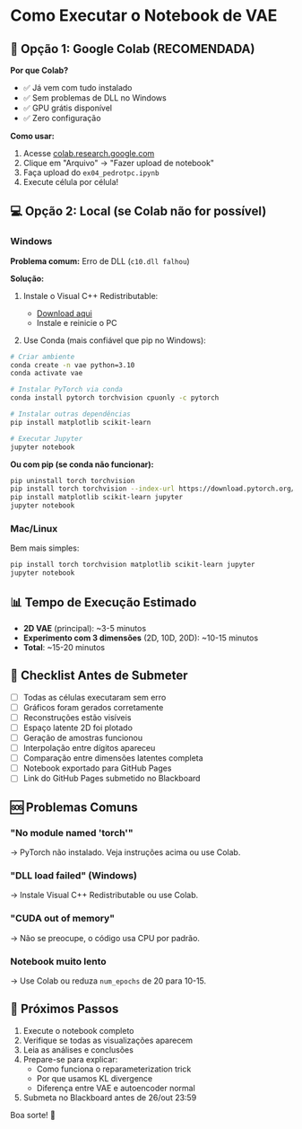 # Como Executar o Notebook de VAE

## 🚀 Opção 1: Google Colab (RECOMENDADA)

**Por que Colab?**
- ✅ Já vem com tudo instalado
- ✅ Sem problemas de DLL no Windows
- ✅ GPU grátis disponível
- ✅ Zero configuração

**Como usar:**
1. Acesse [colab.research.google.com](https://colab.research.google.com)
2. Clique em "Arquivo" → "Fazer upload de notebook"
3. Faça upload do `ex04_pedrotpc.ipynb`
4. Execute célula por célula!

## 💻 Opção 2: Local (se Colab não for possível)

### Windows

**Problema comum:** Erro de DLL (`c10.dll falhou`)

**Solução:**

1. Instale o Visual C++ Redistributable:
   - [Download aqui](https://aka.ms/vs/17/release/vc_redist.x64.exe)
   - Instale e reinicie o PC

2. Use Conda (mais confiável que pip no Windows):
```bash
# Criar ambiente
conda create -n vae python=3.10
conda activate vae

# Instalar PyTorch via conda
conda install pytorch torchvision cpuonly -c pytorch

# Instalar outras dependências
pip install matplotlib scikit-learn

# Executar Jupyter
jupyter notebook
```

**Ou com pip (se conda não funcionar):**
```bash
pip uninstall torch torchvision
pip install torch torchvision --index-url https://download.pytorch.org/whl/cpu
pip install matplotlib scikit-learn jupyter
jupyter notebook
```

### Mac/Linux

Bem mais simples:
```bash
pip install torch torchvision matplotlib scikit-learn jupyter
jupyter notebook
```

## 📊 Tempo de Execução Estimado

- **2D VAE** (principal): ~3-5 minutos
- **Experimento com 3 dimensões** (2D, 10D, 20D): ~10-15 minutos
- **Total**: ~15-20 minutos

## 🎯 Checklist Antes de Submeter

- [ ] Todas as células executaram sem erro
- [ ] Gráficos foram gerados corretamente
- [ ] Reconstruções estão visíveis
- [ ] Espaço latente 2D foi plotado
- [ ] Geração de amostras funcionou
- [ ] Interpolação entre dígitos apareceu
- [ ] Comparação entre dimensões latentes completa
- [ ] Notebook exportado para GitHub Pages
- [ ] Link do GitHub Pages submetido no Blackboard

## 🆘 Problemas Comuns

### "No module named 'torch'"
→ PyTorch não instalado. Veja instruções acima ou use Colab.

### "DLL load failed" (Windows)
→ Instale Visual C++ Redistributable ou use Colab.

### "CUDA out of memory"
→ Não se preocupe, o código usa CPU por padrão.

### Notebook muito lento
→ Use Colab ou reduza `num_epochs` de 20 para 10-15.

## 📝 Próximos Passos

1. Execute o notebook completo
2. Verifique se todas as visualizações aparecem
3. Leia as análises e conclusões
4. Prepare-se para explicar:
   - Como funciona o reparameterization trick
   - Por que usamos KL divergence
   - Diferença entre VAE e autoencoder normal
5. Submeta no Blackboard antes de 26/out 23:59

Boa sorte! 🚀
